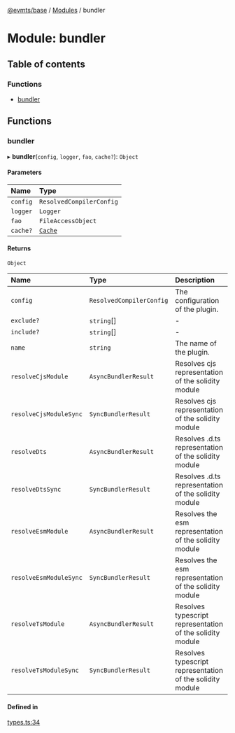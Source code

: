 [@evmts/base](../README.md) / [Modules](../modules.md) / bundler

# Module: bundler

## Table of contents

### Functions

- [bundler](bundler.md#bundler)

## Functions

### bundler

▸ **bundler**(`config`, `logger`, `fao`, `cache?`): `Object`

#### Parameters

| Name | Type |
| :------ | :------ |
| `config` | `ResolvedCompilerConfig` |
| `logger` | `Logger` |
| `fao` | `FileAccessObject` |
| `cache?` | [`Cache`](createCache.md#cache) |

#### Returns

`Object`

| Name | Type | Description |
| :------ | :------ | :------ |
| `config` | `ResolvedCompilerConfig` | The configuration of the plugin. |
| `exclude?` | `string`[] | - |
| `include?` | `string`[] | - |
| `name` | `string` | The name of the plugin. |
| `resolveCjsModule` | `AsyncBundlerResult` | Resolves cjs representation of the solidity module |
| `resolveCjsModuleSync` | `SyncBundlerResult` | Resolves cjs representation of the solidity module |
| `resolveDts` | `AsyncBundlerResult` | Resolves .d.ts representation of the solidity module |
| `resolveDtsSync` | `SyncBundlerResult` | Resolves .d.ts representation of the solidity module |
| `resolveEsmModule` | `AsyncBundlerResult` | Resolves the esm representation of the solidity module |
| `resolveEsmModuleSync` | `SyncBundlerResult` | Resolves the esm representation of the solidity module |
| `resolveTsModule` | `AsyncBundlerResult` | Resolves typescript representation of the solidity module |
| `resolveTsModuleSync` | `SyncBundlerResult` | Resolves typescript representation of the solidity module |

#### Defined in

[types.ts:34](https://github.com/evmts/evmts-monorepo/blob/main/bundler/base/src/types.ts#L34)
